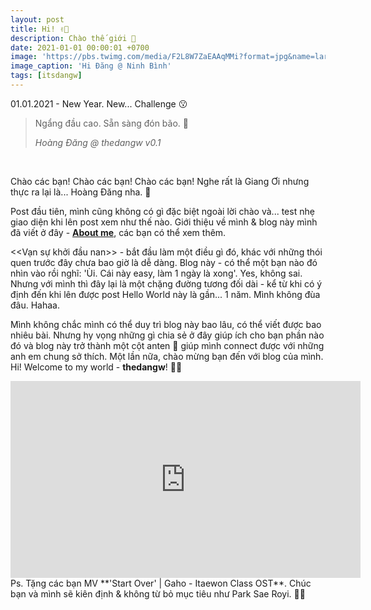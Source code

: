 ```yaml
---
layout: post
title: Hi! ✌🏻
description: Chào thế giới 💫
date: 2021-01-01 00:00:01 +0700
image: 'https://pbs.twimg.com/media/F2L8W7ZaEAAqMMi?format=jpg&name=large'
image_caption: 'Hi Đăng @ Ninh Bình'
tags: [itsdangw]
---
```

01.01.2021 - New Year. New... Challenge 😗

> Ngẩng đầu cao. Sẵn sàng đón bão. 🍃
>
> <cite>Hoàng Đăng @ thedangw v0.1</cite>
<br>

Chào các bạn! Chào các bạn! Chào các bạn! Nghe rất là Giang Ơi nhưng thực ra lại là... Hoàng Đăng nha. 🤣

Post đầu tiên, mình cũng không có gì đặc biệt ngoài lời chào và... test nhẹ giao diện khi lên post xem như thế nào. Giới thiệu về mình & blog này mình đã viết ở đây - **[About me](/about/)**, các bạn có thể xem thêm.

<<Vạn sự khởi đầu nan>> - bắt đầu làm một điều gì đó, khác với những thói quen trước đây chưa bao giờ là dễ dàng. Blog này - có thể một bạn nào đó nhìn vào rồi nghĩ: 'Ùi. Cái này easy, làm 1 ngày là xong'. Yes, không sai. Nhưng với mình thì đây lại là một chặng đường tương đối dài - kể từ khi có ý định đến khi lên được post Hello World này là gần... 1 năm. Mình không đùa đâu. Hahaa. 

Mình không chắc mình có thể duy trì blog này bao lâu, có thể viết được bao nhiêu bài. Nhưng hy vọng những gì chia sẻ ở đây giúp ích cho bạn phần nào đó và blog này trở thành một cột anten 🗼 giúp mình connect được với những anh em chung sở thích. Một lần nữa, chào mừng bạn đến với blog của mình. Hi! Welcome to my world - **thedangw**! ✌🏻
<br>

<iframe width="560" height="315" src="https://www.youtube.com/embed/O0StKlRHVeE" title="YouTube video player" frameborder="0" allow="accelerometer; autoplay; clipboard-write; encrypted-media; gyroscope; picture-in-picture; web-share" allowfullscreen></iframe>
<br>
Ps. Tặng các bạn MV **'Start Over' | Gaho - Itaewon Class OST**. Chúc bạn và mình sẽ kiên định & không từ bỏ mục tiêu như Park Sae Royi. 💪🏻


